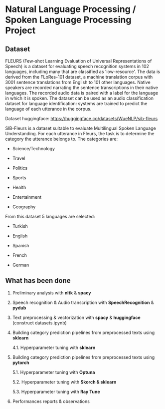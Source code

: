 # Natural Language Processing / Spoken Language Processing Project

## Dataset

FLEURS (Few-shot Learning Evaluation of Universal Representations of Speech) is a dataset for evaluating speech recognition systems in 102 languages, including many that are classified as 'low-resource'. The data is derived from the FLoRes-101 dataset, a machine translation corpus with 3001 sentence translations from English to 101 other languages. Native speakers are recorded narrating the sentence transcriptions in their native languages. The recorded audio data is paired with a label for the language in which it is spoken. The dataset can be used as an audio classification dataset for language identification: systems are trained to predict the language of each utterance in the corpus.

Dataset huggingface: https://huggingface.co/datasets/WueNLP/sib-fleurs

SIB-Fleurs is a dataset suitable to evaluate Multilingual Spoken Language Understanding. For each utterance in Fleurs, the task is to determine the category the utterance belongs to. The categories are:

* Science/Technology

* Travel

* Politics

* Sports

* Health

* Entertainment

* Geography

From this dataset 5 languages are selected: 

* Turkish

* English

* Spanish

* French

* German

## What has been done

1. Preliminary analysis with **nltk** & **spacy**

2. Speech recognition & Audio transcription with **SpeechRecognition** & **pydub**

3. Text preprocessing & vectorization with **spacy** & **huggingface** (construct datasets.ipynb)

4. Building category prediction pipelines from preprocessed texts using **sklearn**

    4.1. Hyperparameter tuning with **sklearn**

5. Building category prediction pipelines from preprocessed texts using **pytorch**

    5.1. Hyperparameter tuning with **Optuna**

    5.2. Hyperparameter tuning with **Skorch & sklearn**

    5.3. Hyperparameter tuning with **Ray Tune**

6. Performances reports & observations